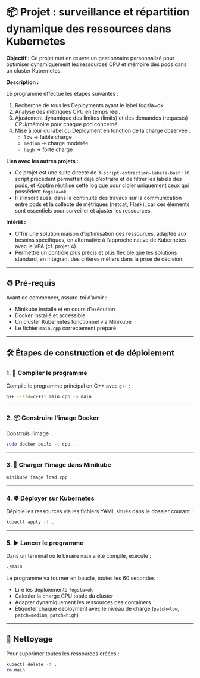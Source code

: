 # 📦 Projet : surveillance et répartition dynamique des ressources dans Kubernetes

**Objectif :**
Ce projet met en œuvre un gestionnaire personnalisé pour optimiser dynamiquement les ressources CPU et mémoire des pods dans un cluster Kubernetes.

**Description :**

Le programme effectue les étapes suivantes :

1. Recherche de tous les Deployments ayant le label fogsla=ok.
2. Analyse des métriques CPU en temps réel.
3. Ajustement dynamique des limites (limits) et des demandes (requests) CPU/mémoire pour chaque pod concerné.
4. Mise à jour du label du Deployment en fonction de la charge observée :
    - `low` → faible charge
    - `medium` → charge modérée
    - `high` → forte charge

**Lien avec les autres projets :**
- Ce projet est une suite directe de `3-script-extraction-labels-bash` : le script précédent permettait déjà d’extraire et de filtrer les labels des pods, et Koptim réutilise cette logique pour cibler uniquement ceux qui possèdent `fogsla=ok`.
- Il s’inscrit aussi dans la continuité des travaux sur la communication entre pods et la collecte de métriques (netcat, Flask), car ces éléments sont essentiels pour surveiller et ajuster les ressources.

**Intérêt :**
- Offrir une solution maison d’optimisation des ressources, adaptée aux besoins spécifiques, en alternative à l’approche native de Kubernetes avec le VPA (cf. projet 4).
- Permettre un contrôle plus précis et plus flexible que les solutions standard, en intégrant des critères métiers dans la prise de décision.

---

## ⚙️ Pré-requis

Avant de commencer, assure-toi d’avoir :

- Minikube installé et en cours d’exécution
- Docker installé et accessible
- Un cluster Kubernetes fonctionnel via Minikube
- Le fichier `main.cpp` correctement préparé

---

## 🛠️ Étapes de construction et de déploiement

### 1. 🔨 Compiler le programme

Compile le programme principal en C++ avec `g++` :

```bash
g++ --std=c++11 main.cpp -o main
```

---

### 2. 📦 Construire l'image Docker

Construis l’image :

```bash
sudo docker build -t cpp .
```

---

### 3. 🚢 Charger l’image dans Minikube

```bash
minikube image load cpp
```

---

### 4. ☸️ Déployer sur Kubernetes

Déploie les ressources via les fichiers YAML situés dans le dossier courant :

```bash
kubectl apply -f .
```

---

### 5. ▶️ Lancer le programme

Dans un terminal où le binaire `main` a été compilé, exécute :

```bash
./main
```

Le programme va tourner en boucle, toutes les 60 secondes :

- Lire les déploiements `fogsla=ok`
- Calculer la charge CPU totale du cluster
- Adapter dynamiquement les ressources des containers
- Étiqueter chaque deployment avec le niveau de charge (`patch=low`, `patch=medium`, `patch=high`)

---

## 🧼 Nettoyage

Pour supprimer toutes les ressources créées :

```bash
kubectl delete -f .
rm main
```
